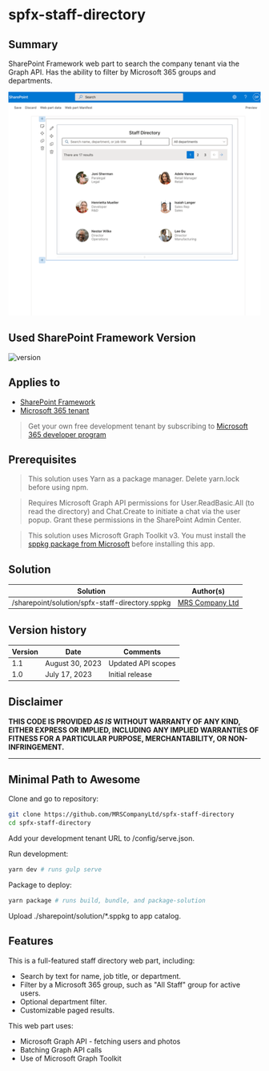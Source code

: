 # spfx-staff-directory

## Summary

SharePoint Framework web part to search the company tenant via the Graph API. Has the ability to filter by Microsoft 365 groups and departments.

![image](./sharepoint/assets/demo.gif)

## Used SharePoint Framework Version

![version](https://img.shields.io/badge/version-1.17.4-green.svg)

## Applies to

- [SharePoint Framework](https://aka.ms/spfx)
- [Microsoft 365 tenant](https://docs.microsoft.com/en-us/sharepoint/dev/spfx/set-up-your-developer-tenant)

> Get your own free development tenant by subscribing to [Microsoft 365 developer program](http://aka.ms/o365devprogram)

## Prerequisites

> This solution uses Yarn as a package manager. Delete yarn.lock before using npm.

> Requires Microsoft Graph API permissions for User.ReadBasic.All (to read the directory) and Chat.Create to initiate a chat via the user popup. Grant these permissions in the SharePoint Admin Center.

> This solution uses Microsoft Graph Toolkit v3. You must install the [sppkg package from Microsoft](https://github.com/microsoftgraph/microsoft-graph-toolkit/releases/tag/v3.1.0) before installing this app.

## Solution

| Solution    | Author(s)                                               |
| ----------- | ------------------------------------------------------- |
| /sharepoint/solution/spfx-staff-directory.sppkg | [MRS Company Ltd](https://mrscompany.com) |

## Version history

| Version | Date             | Comments        |
| ------- | ---------------- | --------------- |
| 1.1     | August 30, 2023 | Updated API scopes |
| 1.0     | July 17, 2023   | Initial release |

## Disclaimer

**THIS CODE IS PROVIDED _AS IS_ WITHOUT WARRANTY OF ANY KIND, EITHER EXPRESS OR IMPLIED, INCLUDING ANY IMPLIED WARRANTIES OF FITNESS FOR A PARTICULAR PURPOSE, MERCHANTABILITY, OR NON-INFRINGEMENT.**

---

## Minimal Path to Awesome

Clone and go to repository:

```bash
git clone https://github.com/MRSCompanyLtd/spfx-staff-directory
cd spfx-staff-directory
```

Add your development tenant URL to /config/serve.json.

Run development:

```bash
yarn dev # runs gulp serve
```

Package to deploy:

```bash
yarn package # runs build, bundle, and package-solution
```

Upload ./sharepoint/solution/*.sppkg to app catalog.

## Features

This is a full-featured staff directory web part, including:

- Search by text for name, job title, or department.
- Filter by a Microsoft 365 group, such as "All Staff" group for active users.
- Optional department filter.
- Customizable paged results.

This web part uses:

- Microsoft Graph API - fetching users and photos
- Batching Graph API calls
- Use of Microsoft Graph Toolkit
